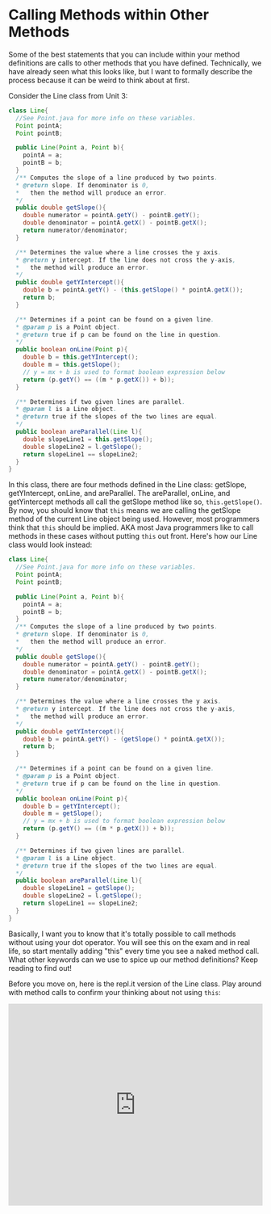 Calling Methods within Other Methods
====================================

Some of the best statements that you can include within your method definitions are calls to other methods that you have defined. Technically, we have already seen what this looks like, but I want to formally describe the process because it can be weird to think about at first.

Consider the Line class from Unit 3:
```java
class Line{
  //See Point.java for more info on these variables.
  Point pointA;
  Point pointB;

  public Line(Point a, Point b){
    pointA = a;
    pointB = b;
  }
  /** Computes the slope of a line produced by two points.
  * @return slope. If denominator is 0,
  *   then the method will produce an error.
  */
  public double getSlope(){
    double numerator = pointA.getY() - pointB.getY();
    double denominator = pointA.getX() - pointB.getX();
    return numerator/denominator;
  }

  /** Determines the value where a line crosses the y axis.
  * @return y intercept. If the line does not cross the y-axis,
  *   the method will produce an error.
  */
  public double getYIntercept(){
    double b = pointA.getY() - (this.getSlope() * pointA.getX());
    return b;
  }

  /** Determines if a point can be found on a given line.
  * @param p is a Point object.
  * @return true if p can be found on the line in question.
  */
  public boolean onLine(Point p){
    double b = this.getYIntercept();
    double m = this.getSlope();
    // y = mx + b is used to format boolean expression below
    return (p.getY() == ((m * p.getX()) + b));
  }

  /** Determines if two given lines are parallel.
  * @param l is a Line object.
  * @return true if the slopes of the two lines are equal.
  */
  public boolean areParallel(Line l){
    double slopeLine1 = this.getSlope();
    double slopeLine2 = l.getSlope();
    return slopeLine1 == slopeLine2;
  }
}

```

In this class, there are four methods defined in the Line class: getSlope, getYIntercept, onLine, and areParallel. The areParallel, onLine, and getYintercept methods all call the getSlope method like so, `this.getSlope()`. By now, you should know that `this` means we are calling the getSlope method of the current Line object being used. However, most programmers think that `this` should be implied. AKA most Java programmers like to call methods in these cases without putting `this` out front. Here's how our Line class would look instead:

```java
class Line{
  //See Point.java for more info on these variables.
  Point pointA;
  Point pointB;

  public Line(Point a, Point b){
    pointA = a;
    pointB = b;
  }
  /** Computes the slope of a line produced by two points.
  * @return slope. If denominator is 0,
  *   then the method will produce an error.
  */
  public double getSlope(){
    double numerator = pointA.getY() - pointB.getY();
    double denominator = pointA.getX() - pointB.getX();
    return numerator/denominator;
  }

  /** Determines the value where a line crosses the y axis.
  * @return y intercept. If the line does not cross the y-axis,
  *   the method will produce an error.
  */
  public double getYIntercept(){
    double b = pointA.getY() - (getSlope() * pointA.getX());
    return b;
  }

  /** Determines if a point can be found on a given line.
  * @param p is a Point object.
  * @return true if p can be found on the line in question.
  */
  public boolean onLine(Point p){
    double b = getYIntercept();
    double m = getSlope();
    // y = mx + b is used to format boolean expression below
    return (p.getY() == ((m * p.getX()) + b));
  }

  /** Determines if two given lines are parallel.
  * @param l is a Line object.
  * @return true if the slopes of the two lines are equal.
  */
  public boolean areParallel(Line l){
    double slopeLine1 = getSlope();
    double slopeLine2 = l.getSlope();
    return slopeLine1 == slopeLine2;
  }
}

```
Basically, I want you to know that it's totally possible to call methods without using your dot operator. You will see this on the exam and in real life, so start mentally adding "this" every time you see a naked method call. What other keywords can we use to spice up our method definitions? Keep reading to find out!

Before you move on, here is the repl.it version of the Line class. Play around with method calls to confirm your thinking about not using `this`:

<iframe height="400px" width="100%" src="https://repl.it/@SoniaSpindt1/ThisExampleOutsideConstructor?lite=true" scrolling="no" frameborder="no" allowtransparency="true" allowfullscreen="true" sandbox="allow-forms allow-pointer-lock allow-popups allow-same-origin allow-scripts allow-modals"></iframe>

